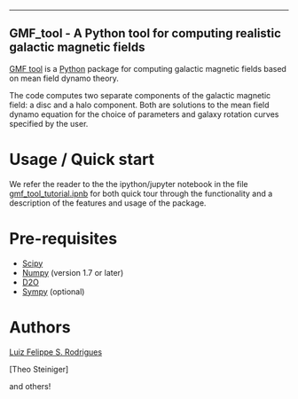 ---------------------------------------------------------------------------
 GMF_tool - A Python tool for computing realistic galactic magnetic fields
---------------------------------------------------------------------------

[GMF tool](http://www.mas.ncl.ac.uk/~nlfsr/gmf_tool) is a
[Python](http://www.python.org)  package for computing galactic magnetic
fields based on mean field dynamo theory.

The code computes two separate components of the galactic magnetic
field: a disc and a halo component. Both are solutions to the mean field
dynamo equation for the choice of parameters and galaxy rotation curves
specified by the user.


# Usage / Quick start

We refer the reader to the the ipython/jupyter notebook in
the file [gmf_tool_tutorial.ipnb](gmf_tool_tutorial.ipynb) for
both quick tour through the functionality and a description of
the features and usage of the package.


# Pre-requisites

- [Scipy](http://www.scipy.org/scipylib/index.html)
- [Numpy](http://www.numpy.org) (version 1.7 or later)
- [D2O](https://gitlab.mpcdf.mpg.de/ift/D2O/tree/master)
- [Sympy](http://www.sympy.org/en/index.html) (optional)


# Authors

[Luiz Felippe S. Rodrigues](http://www.mas.ncl.ac.uk/~nlfsr/)

[Theo Steiniger]

and others!
